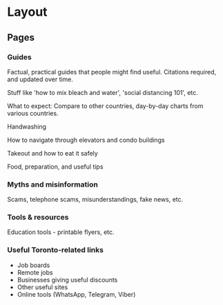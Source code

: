 # Layout

## Pages

### Guides

Factual, practical guides that people might find useful. Citations required, and updated over time.

Stuff like 'how to mix bleach and water', 'social distancing 101', etc.

What to expect: Compare to other countries, day-by-day charts from various countries. 

Handwashing

How to navigate through elevators and condo buildings

Takeout and how to eat it safely

Food, preparation, and useful tips

### Myths and misinformation

Scams, telephone scams, misunderstandings, fake news, etc.

### Tools & resources

Education tools - printable flyers, etc.

### Useful Toronto-related links

* Job boards
* Remote jobs
* Businesses giving useful discounts
* Other useful sites
* Online tools (WhatsApp, Telegram, Viber)
